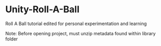# Unity-Roll-A-Ball
Roll A Ball tutorial edited for personal experimentation and learning

Note: Before opening project, must unzip metadata found within library folder
